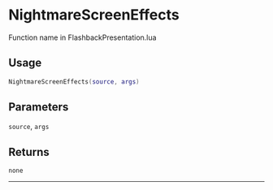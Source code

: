 # NightmareScreenEffects
Function name in FlashbackPresentation.lua
## Usage
```lua
NightmareScreenEffects(source, args)
```
## Parameters
`source`, `args`
## Returns
`none`

---